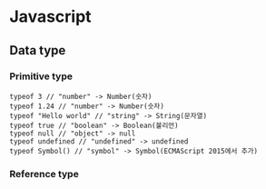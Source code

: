 # Javascript

## Data type

### Primitive type

```
typeof 3 // "number" -> Number(숫자)
typeof 1.24 // "number" -> Number(숫자)
typeof "Hello world" // "string" -> String(문자열)
typeof true // "boolean" -> Boolean(불리언)
typeof null // "object" -> null
typeof undefined // "undefined" -> undefined
typeof Symbol() // "symbol" -> Symbol(ECMAScript 2015에서 추가)
```

### Reference type
